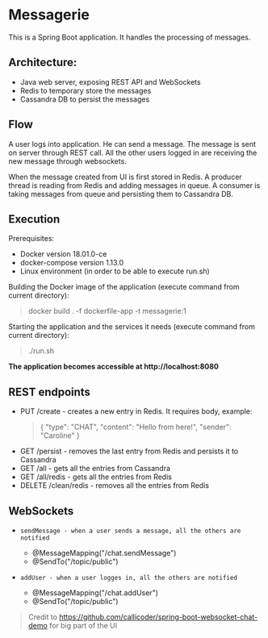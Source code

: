 #  Messagerie

This is a Spring Boot application. It handles the processing of messages.

## Architecture:
- Java web server, exposing REST API and WebSockets
- Redis to temporary store the messages
- Cassandra DB to persist the messages

## Flow
A user logs into application. He can send a message. The message is sent on server through REST call. All the other users logged in are receiving the new message through websockets.

When the message created from UI is first stored in Redis. A producer thread is reading from Redis and adding messages in queue. A consumer is taking messages from queue and persisting them to Cassandra DB.

## Execution

Prerequisites:
 - Docker version 18.01.0-ce
 - docker-compose version 1.13.0
 - Linux environment (in order to be able to execute run.sh)

Building the Docker image of the application (execute command from current directory):
>docker build . -f dockerfile-app -t messagerie:1

Starting the application and the services it needs (execute command from current directory):
> ./run.sh

**The application becomes accessible at http://localhost:8080**


## REST endpoints
- PUT /create  - creates a new entry in Redis. It requires body, example:
	> {
        "type": "CHAT",
        "content": "Hello from here!",
        "sender": "Caroline"
    }
- GET /persist - removes the last entry from Redis and persists it to Cassandra
- GET /all - gets all the entries from Cassandra
- GET /all/redis - gets all the entries from Redis
- DELETE /clean/redis - removes all the entries from Redis

## WebSockets
 -     sendMessage - when a user sends a message, all the others are notified
	 - @MessageMapping("/chat.sendMessage")
	 - @SendTo("/topic/public")
 -     addUser - when a user logges in, all the others are notified
	- @MessageMapping("/chat.addUser")
	- @SendTo("/topic/public")


> Credit to https://github.com/callicoder/spring-boot-websocket-chat-demo for big part of the UI

